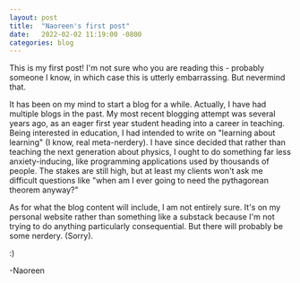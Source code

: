 ```yaml
---
layout: post
title:  "Naoreen's first post"
date:   2022-02-02 11:19:00 -0800
categories: blog
---
```

This is my first post! I'm not sure who you are reading this - probably someone I know, in which case this is utterly embarrassing. But nevermind that.

It has been on my mind to start a blog for a while. Actually, I have had multiple blogs in the past. My most recent blogging attempt was several years ago, as an eager first year student heading into a career in teaching. Being interested in education, I had intended to write on "learning about learning" (I know, real meta-nerdery). I have since decided that rather than teaching the next generation about physics, I ought to do something far less anxiety-inducing, like programming applications used by thousands of people. The stakes are still high, but at least my clients won't ask me difficult questions like "when am I ever going to need the pythagorean theorem anyway?"

As for what the blog content will include, I am not entirely sure. It's on my personal website rather than something like a substack because I'm not trying to do anything particularly consequential. But there will probably be some nerdery. (Sorry).

:)

-Naoreen